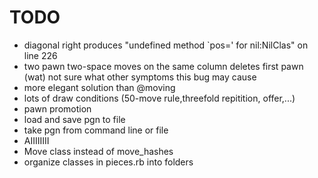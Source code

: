 TODO
====
* diagonal right produces "undefined method `pos=' for nil:NilClas" on line 226
* two pawn two-space moves on the same column deletes first pawn (wat) not sure what other symptoms this bug may cause 
* more elegant solution than @moving
* lots of draw conditions (50-move rule,threefold repitition, offer,...)
* pawn promotion
* load and save pgn to file
* take pgn from command line or file
* AIIIIIIII
* Move class instead of move_hashes
* organize classes in pieces.rb into folders
